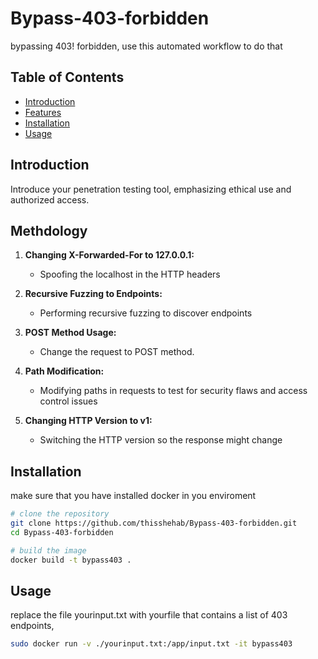 # Bypass-403-forbidden
bypassing 403! forbidden, use this automated workflow to do that
## Table of Contents

- [Introduction](#introduction)
- [Features](#features)
- [Installation](#installation)
- [Usage](#usage)

## Introduction

Introduce your penetration testing tool, emphasizing ethical use and authorized access.

## Methdology 

1. **Changing X-Forwarded-For to 127.0.0.1:**
    - Spoofing the localhost in the HTTP headers
  
2. **Recursive Fuzzing to Endpoints:**
    - Performing recursive fuzzing to discover endpoints

3. **POST Method Usage:**
    - Change the request to POST method.

4. **Path Modification:**
    - Modifying paths in requests to test for security flaws and access control issues

5. **Changing HTTP Version to v1:**
    - Switching the HTTP version so the response might change

## Installation

make sure that you have installed docker in you enviroment

```bash
# clone the repository
git clone https://github.com/thisshehab/Bypass-403-forbidden.git
cd Bypass-403-forbidden
```

```bash
# build the image
docker build -t bypass403 .
```
## Usage
replace the file yourinput.txt with yourfile that contains a list of 403 endpoints,

```bash
sudo docker run -v ./yourinput.txt:/app/input.txt -it bypass403
```

